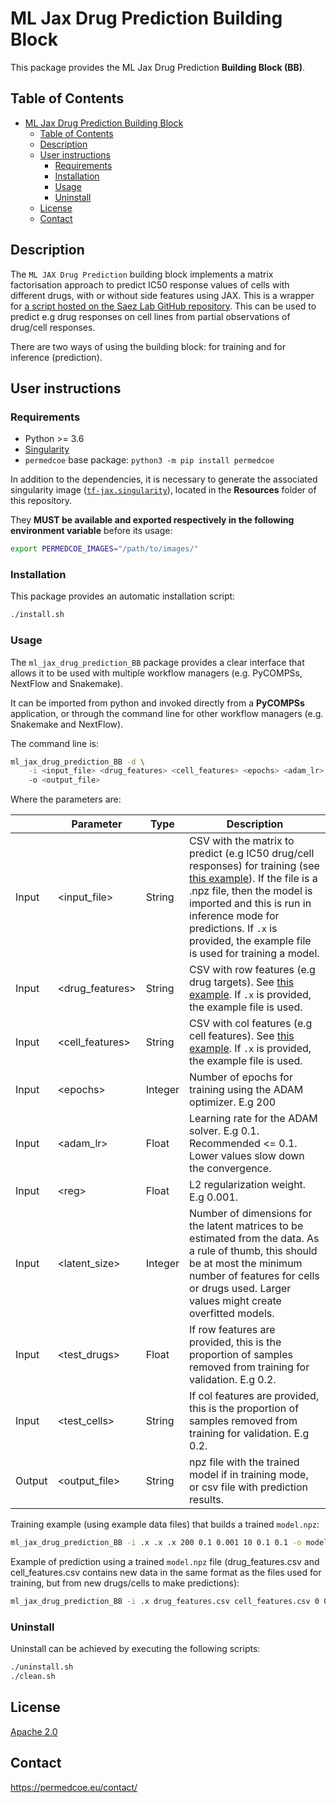 # ML Jax Drug Prediction Building Block

This package provides the ML Jax Drug Prediction **Building Block (BB)**.

## Table of Contents

- [ML Jax Drug Prediction Building Block](#ml-jax-drug-prediction-building-block)
  - [Table of Contents](#table-of-contents)
  - [Description](#description)
  - [User instructions](#user-instructions)
    - [Requirements](#requirements)
    - [Installation](#installation)
    - [Usage](#usage)
    - [Uninstall](#uninstall)
  - [License](#license)
  - [Contact](#contact)

## Description

The `ML JAX Drug Prediction` building block implements a matrix factorisation approach to predict IC50 response values of cells with different drugs, with or without side features using JAX. This is a wrapper for [a script hosted on the Saez Lab GitHub repository](https://github.com/saezlab/permedcoe/blob/master/containers/ml-jax/ml.py). This can be used to predict e.g drug responses on cell lines from partial observations of drug/cell responses.

There are two ways of using the building block: for training and for inference (prediction).

## User instructions

### Requirements

- Python >= 3.6
- [Singularity](https://singularity.lbl.gov/docs-installation)
- `permedcoe` base package: `python3 -m pip install permedcoe`

In addition to the dependencies, it is necessary to generate the associated
singularity image ([`tf-jax.singularity`](../Resources/images/tf-jax.singularity)),
located in the **Resources** folder of this repository.

They **MUST be available and exported respectively in the following environment variable**
before its usage:

```bash
export PERMEDCOE_IMAGES="/path/to/images/"
```

### Installation

This package provides an automatic installation script:

```bash
./install.sh
```

### Usage

The `ml_jax_drug_prediction_BB` package provides a clear interface that allows
it to be used with multiple workflow managers (e.g. PyCOMPSs, NextFlow and
Snakemake).

It can be imported from python and invoked directly from a **PyCOMPSs**
application, or through the command line for other workflow managers
(e.g. Snakemake and NextFlow).

The command line is:

```bash
ml_jax_drug_prediction_BB -d \
    -i <input_file> <drug_features> <cell_features> <epochs> <adam_lr> <reg> <latent_size> <test_drugs> <test_cells>
    -o <output_file>
```

Where the parameters are:

|        | Parameter          | Type      | Description                                                                                                   |
|--------|--------------------|-----------|---------------------------------------------------------------------------------------------------------------|
| Input  | \<input_file>      | String    | CSV with the matrix to predict (e.g IC50 drug/cell responses) for training (see [this example](https://raw.githubusercontent.com/saezlab/Macau_project_1/master/DATA/IC50)). If the file is a .npz file, then the model is imported and this is run in inference mode for predictions. If `.x` is provided, the example file is used for training a model. |
| Input  | \<drug_features>   | String    | CSV with row features (e.g drug targets). See [this example](https://raw.githubusercontent.com/saezlab/Macau_project_1/master/DATA/target). If `.x` is provided, the example file is used. |
| Input  | \<cell_features>   | String    | CSV with col features (e.g cell features). See [this example](https://raw.githubusercontent.com/saezlab/Macau_project_1/master/DATA/progeny11). If `.x` is provided, the example file is used. |
| Input  | \<epochs>          | Integer    | Number of epochs for training using the ADAM optimizer. E.g 200                                               |
| Input  | \<adam_lr>         | Float    | Learning rate for the ADAM solver. E.g 0.1. Recommended <= 0.1. Lower values slow down the convergence.         |
| Input  | \<reg>             | Float    |  L2 regularization weight. E.g 0.001. |
| Input  | \<latent_size>     | Integer    | Number of dimensions for the latent matrices to be estimated from the data. As a rule of thumb, this should be at most the minimum number of features for cells or drugs used. Larger values might create overfitted models. |
| Input  | \<test_drugs>      | Float    | If row features are provided, this is the proportion of samples removed from training for validation. E.g 0.2.  |
| Input  | \<test_cells>      | String    | If col features are provided, this is the proportion of samples removed from training for validation. E.g 0.2. |
| Output | \<output_file>     | String    | npz file with the trained model if in training mode, or csv file with prediction results.                      |


Training example (using example data files) that builds a trained `model.npz`:

```bash
ml_jax_drug_prediction_BB -i .x .x .x 200 0.1 0.001 10 0.1 0.1 -o model.npz
```

Example of prediction using a trained `model.npz` file (drug_features.csv and cell_features.csv contains new data in the same format as the files used for training, but from new drugs/cells to make predictions):

```bash
ml_jax_drug_prediction_BB -i .x drug_features.csv cell_features.csv 0 0 0 0 0 0 -o predictions.csv
```

### Uninstall

Uninstall can be achieved by executing the following scripts:

```bash
./uninstall.sh
./clean.sh
```

## License

[Apache 2.0](https://www.apache.org/licenses/LICENSE-2.0)

## Contact

<https://permedcoe.eu/contact/>
